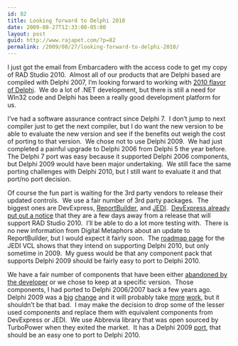 ```yaml
---
id: 82
title: Looking forward to Delphi 2010
date: 2009-08-27T12:33:00-05:00
layout: post
guid: http://www.rajapet.com/?p=82
permalink: /2009/08/27/looking-forward-to-delphi-2010/
---
```

I just got the email from Embarcadero with the access code to get my copy of RAD Studio 2010.  Almost all of our products that are Delphi based are compiled with Delphi 2007, I’m looking forward to working with [2010 flavor of Delphi](http://www.embarcadero.com/products/rad-studio/whats-new "Embarcadero RAD Studio 2010 What’s New").  We do a lot of .NET development, but there is still a need for WIn32 code and Delphi has been a really good development platform for us.  

I’ve had a software assurance contract since Delphi 7.  I don’t jump to next compiler just to get the next compiler, but I do want the new version to be able to evaluate the new version and see if the benefits out weigh the cost of porting to that version.  We chose not to use Delphi 2009.  We had just completed a painful upgrade to Delphi 2006 from Delphi 5 the year before.  The Delphi 7 port was easy because it supported Delphi 2006 components, but Delphi 2009 would have been major undertaking.  We still face the same porting challenges with Delphi 2010, but I still want to evaluate it and that port/no port decision.

Of course the fun part is waiting for the 3rd party vendors to release their updated controls.  We use a fair number of 3rd party packages.  The biggest ones are DevExpress, [ReportBuilder](http://www.digital-metaphors.com/index.html), and [JEDI](http://www.delphi-jedi.org/).  [DevExpress already put out a notice](http://community.devexpress.com/blogs/ctodx/archive/2009/08/26/support-for-rad-studio-2010.aspx) that they are a few days away from a release that will support RAD Studio 2010.  I’ll be able to do a lot more testing with.  There is no new information from Digital Metaphors about an update to ReportBuilder, but I would expect it fairly soon.  The [roadmap page](http://jvcl.delphi-jedi.org/Roadmap.html) for the JEDI VCL shows that they intend on supporting Delphi 2010, but only sometime in 2009.  My guess would be that any component pack that supports Delphi 2009 should be fairly easy to port to Delphi 2010.

We have a fair number of components that have been either [abandoned by the developer](http://anotherlab.rajapet.net/2007/03/where-is-putersoftcom.html) or we chose to keep at a specific version.  Those components, I had ported to Delphi 2006/2007 back a few years ago.  Delphi 2009 was a [big](http://blog.gurock.com/postings/delphi-2009-and-backwards-compatibility/471/) [change](http://chee-yang.blogspot.com/2008/10/delphi-2009-unicode.html) and it will probably take [more](http://stackoverflow.com/questions/120353/delphi-2009-turbopower-library-conversions) [work](http://stackoverflow.com/questions/300446/porting-a-unicode-enabled-delphi-2006-application-to-delphi-2009), but it shouldn’t be that bad.  I may make the decision to drop some of the lesser used components and replace them with equivalent components from DevExpress or JEDI.  We use Abbrevia library that was open sourced by TurboPower when they exited the market.  It has a Delphi 2009 [port](http://www.songbeamer.com/delphi/), that should be an easy one to port to Delphi 2010.